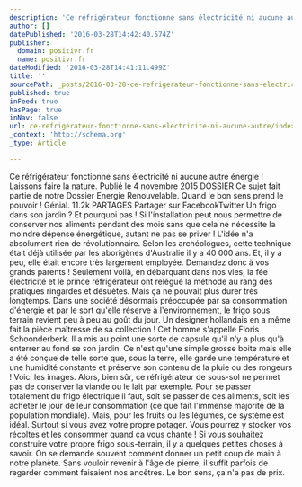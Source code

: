 ```yaml
---
description: 'Ce réfrigérateur fonctionne sans électricité ni aucune autre énergie ! Laissons faire la nature. Publié le 4 novembre 2015 DOSSIER Ce sujet fait partie de notre'
author: []
datePublished: '2016-03-28T14:42:40.574Z'
publisher:
  domain: positivr.fr
  name: positivr.fr
dateModified: '2016-03-28T14:41:11.499Z'
title: ''
sourcePath: _posts/2016-03-28-ce-refrigerateur-fonctionne-sans-electricite-ni-aucune-autre.md
published: true
inFeed: true
hasPage: true
inNav: false
url: ce-refrigerateur-fonctionne-sans-electricite-ni-aucune-autre/index.html
_context: 'http://schema.org'
_type: Article

---
```

Ce réfrigérateur fonctionne sans électricité ni aucune autre énergie ! Laissons faire la nature. Publié le 4 novembre 2015 DOSSIER Ce sujet fait partie de notre Dossier Energie Renouvelable. Quand le bon sens prend le pouvoir ! Génial. 11.2k PARTAGES Partager sur FacebookTwitter Un frigo dans son jardin ? Et pourquoi pas ! Si l'installation peut nous permettre de conserver nos aliments pendant des mois sans que cela ne nécessite la moindre dépense énergétique, autant ne pas se priver !  L'idée n'a absolument rien de révolutionnaire. Selon les archéologues, cette technique était déjà utilisée par les aborigènes d'Australie il y a 40 000 ans. Et, il y a peu, elle était encore très largement employée. Demandez donc à vos grands parents ! Seulement voilà, en débarquant dans nos vies, la fée électricité et le prince réfrigérateur ont relégué la méthode au rang des pratiques ringardes et désuètes. Mais ça ne pouvait plus durer très longtemps. Dans une société désormais préoccupée par sa consommation d'énergie et par le sort qu'elle réserve à l'environnement, le frigo sous terrain revient peu à peu au goût du jour. Un designer hollandais en a même fait la pièce maîtresse de sa collection ! Cet homme s'appelle Floris Schoonderberk. Il a mis au point une sorte de capsule qu'il n'y a plus qu'à enterrer au fond se son jardin. Ce n'est qu'une simple grosse boite mais elle a été conçue de telle sorte que, sous la terre, elle garde une température et une humidité constante et préserve son contenu de la pluie ou des rongeurs ! Voici les images. Alors, bien sûr, ce réfrigérateur de sous-sol ne permet pas de conserver la viande ou le lait par exemple. Pour se passer totalement du frigo électrique il faut, soit se passer de ces aliments, soit les acheter le jour de leur consommation (ce que fait l'immense majorité de la population mondiale). Mais, pour les fruits ou les légumes, ce système est idéal. Surtout si vous avez votre propre potager. Vous pourrez y stocker vos récoltes et les consommer quand ça vous chante ! Si vous souhaitez construire votre propre frigo sous-terrain, il y a quelques petites choses à savoir. On se demande souvent comment donner un petit coup de main à notre planète. Sans vouloir revenir à l'âge de pierre, il suffit parfois de regarder comment faisaient nos ancêtres. Le bon sens, ça n'a pas de prix.